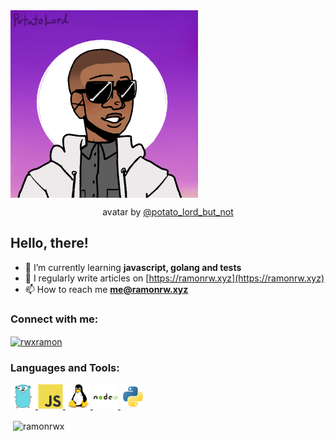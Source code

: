 <img align="center" width="300px" height="300px" src="assets/avatar.png"/>
<p align="center">avatar by <a href="https://instagram.com/potato_lord_but_not" target="_blank">@potato_lord_but_not</a></p>

## Hello, there!

- 🌱 I’m currently learning **javascript, golang and tests**
- 📝 I regularly write articles on [https://ramonrw.xyz](https://ramonrw.xyz)
- 📫 How to reach me **me@ramonrw.xyz**

<h3 align="left">Connect with me:</h3>
<p align="left">
<a href="https://twitter.com/rwxramon" target="blank"><img align="center" src="https://raw.githubusercontent.com/rahuldkjain/github-profile-readme-generator/master/src/images/icons/Social/twitter.svg" alt="rwxramon" height="30" width="40" /></a>
</p>

<h3 align="left">Languages and Tools:</h3>
<p align="left"> <a href="https://golang.org" target="_blank" rel="noreferrer"> <img src="https://raw.githubusercontent.com/devicons/devicon/master/icons/go/go-original.svg" alt="go" width="40" height="40"/> </a> <a href="https://developer.mozilla.org/en-US/docs/Web/JavaScript" target="_blank" rel="noreferrer"> <img src="https://raw.githubusercontent.com/devicons/devicon/master/icons/javascript/javascript-original.svg" alt="javascript" width="40" height="40"/> </a> <a href="https://www.linux.org/" target="_blank" rel="noreferrer"> <img src="https://raw.githubusercontent.com/devicons/devicon/master/icons/linux/linux-original.svg" alt="linux" width="40" height="40"/> </a> <a href="https://nodejs.org" target="_blank" rel="noreferrer"> <img src="https://raw.githubusercontent.com/devicons/devicon/master/icons/nodejs/nodejs-original-wordmark.svg" alt="nodejs" width="40" height="40"/> </a> <a href="https://www.python.org" target="_blank" rel="noreferrer"> <img src="https://raw.githubusercontent.com/devicons/devicon/master/icons/python/python-original.svg" alt="python" width="40" height="40"/> </a> </p>

<p>&nbsp;<img align="center" src="https://github-readme-stats.vercel.app/api?username=ramonrwx&show_icons=true&locale=en" alt="ramonrwx" /></p>
